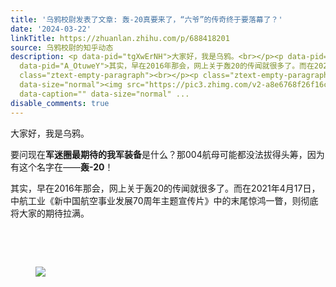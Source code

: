```yaml
---
title: '乌鸦校尉发表了文章: 轰-20真要来了，“六爷”的传奇终于要落幕了？'
date: '2024-03-22'
linkTitle: https://zhuanlan.zhihu.com/p/688418201
source: 乌鸦校尉的知乎动态
description: <p data-pid="tgXwErNH">大家好，我是乌鸦。<br></p><p data-pid="gc3q1apj">要问现在<b>军迷圈最期待的我军装备</b>是什么？那004航母可能都没法拔得头筹，因为有这个名字在——<b>轰-20</b>！</p><p
  data-pid="A_OtuweY">其实，早在2016年那会，网上关于轰20的传闻就很多了。而在2021年4月17日，中航工业《新中国航空事业发展70周年主题宣传片》中的末尾惊鸿一瞥，则彻底将大家的期待拉满。</p><p
  class="ztext-empty-paragraph"><br></p><p class="ztext-empty-paragraph"><br></p><figure
  data-size="normal"><img src="https://pic3.zhimg.com/v2-a8e6768f26f16ca678a1afe979891bda_1440w.jpg"
  data-caption="" data-size="normal" ...
disable_comments: true
---
```

<p data-pid="tgXwErNH">大家好，我是乌鸦。<br></p><p data-pid="gc3q1apj">要问现在<b>军迷圈最期待的我军装备</b>是什么？那004航母可能都没法拔得头筹，因为有这个名字在——<b>轰-20</b>！</p><p data-pid="A_OtuweY">其实，早在2016年那会，网上关于轰20的传闻就很多了。而在2021年4月17日，中航工业《新中国航空事业发展70周年主题宣传片》中的末尾惊鸿一瞥，则彻底将大家的期待拉满。</p><p class="ztext-empty-paragraph"><br></p><p class="ztext-empty-paragraph"><br></p><figure data-size="normal"><img src="https://pic3.zhimg.com/v2-a8e6768f26f16ca678a1afe979891bda_1440w.jpg" data-caption="" data-size="normal" ...